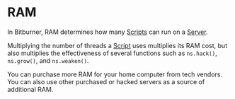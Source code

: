 # RAM

In Bitburner, RAM determines how many [Scripts](scripts.md) can run on a [Server](servers.md).

Multiplying the number of threads a [Script](scripts.md) uses multiplies its RAM cost, but also multiplies the effectiveness of several functions such as `ns.hack()`, `ns.grow()`, and `ns.weaken()`.

You can purchase more RAM for your home computer from tech vendors.
You can also use other purchased or hacked servers as a source of additional RAM.
